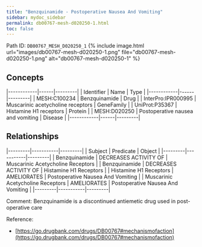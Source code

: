 ```yaml
---
title: "Benzquinamide - Postoperative Nausea And Vomiting"
sidebar: mydoc_sidebar
permalink: db00767-mesh-d020250-1.html
toc: false 
---
```



Path ID: `DB00767_MESH_D020250_1`
{% include image.html url="images/db00767-mesh-d020250-1.png" file="db00767-mesh-d020250-1.png" alt="db00767-mesh-d020250-1" %}

## Concepts

|------------|------|---------|
| Identifier | Name | Type    |
|------------|------|---------|
| MESH:C100234 | Benzquinamide | Drug |
| InterPro:IPR000995 | Muscarinic acetycholine receptors | GeneFamily |
| UniProt:P35367 | Histamine H1 receptors | Protein |
| MESH:D020250 | Postoperative nausea and vomiting | Disease |
|------------|------|---------|

## Relationships

|---------|-----------|---------|
| Subject | Predicate | Object  |
|---------|-----------|---------|
| Benzquinamide | DECREASES ACTIVITY OF | Muscarinic Acetycholine Receptors |
| Benzquinamide | DECREASES ACTIVITY OF | Histamine H1 Receptors |
| Histamine H1 Receptors | AMELIORATES | Postoperative Nausea And Vomiting |
| Muscarinic Acetycholine Receptors | AMELIORATES | Postoperative Nausea And Vomiting |
|---------|-----------|---------|

Comment: Benzquinamide is a discontinued antiemetic drug used in post-operative care

Reference: 
  - [https://go.drugbank.com/drugs/DB00767#mechanismofaction](https://go.drugbank.com/drugs/DB00767#mechanismofaction)

